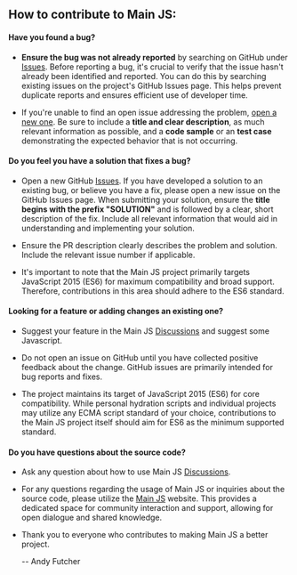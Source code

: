 ## How to contribute to Main JS:

#### **Have you found a bug?**

* **Ensure the bug was not already reported** by searching on GitHub under [Issues](https://github.com/andyfutcher/main.js/issues). Before reporting a bug, it's crucial to verify that the issue hasn't already been identified and reported. You can do this by searching existing issues on the project's GitHub Issues page. This helps prevent duplicate reports and ensures efficient use of developer time.

* If you're unable to find an open issue addressing the problem, [open a new one](https://github.com/andyfutcher/main.js/issues/new). Be sure to include a **title and clear description**, as much relevant information as possible, and a **code sample** or an **test case** demonstrating the expected behavior that is not occurring.

#### **Do you feel you have a solution that fixes a bug?**

* Open a new GitHub [Issues](https://github.com/andyfutcher/main.js/issues). If you have developed a solution to an existing bug, or believe you have a fix, please open a new issue on the GitHub Issues page. When submitting your solution, ensure the **title begins with the prefix "SOLUTION"** and is followed by a clear, short description of the fix. Include all relevant information that would aid in understanding and implementing your solution.

* Ensure the PR description clearly describes the problem and solution. Include the relevant issue number if applicable.

* It's important to note that the Main JS project primarily targets JavaScript 2015 (ES6) for maximum compatibility and broad support. Therefore, contributions in this area should adhere to the ES6 standard.

#### **Looking for a feature or adding changes an existing one?**

* Suggest your feature in the Main JS [Discussions](https://github.com/andyfutcher/main.js/discussions) and suggest some Javascript. 

* Do not open an issue on GitHub until you have collected positive feedback about the change. GitHub issues are primarily intended for bug reports and fixes.

* The project maintains its target of JavaScript 2015 (ES6) for core compatibility. While personal hydration scripts and individual projects may utilize any ECMA script standard of your choice, contributions to the Main JS project itself should aim for ES6 as the minimum supported standard.

#### **Do you have questions about the source code?**

* Ask any question about how to use Main JS [Discussions](https://github.com/andyfutcher/main.js/discussions).

* For any questions regarding the usage of Main JS or inquiries about the source code, please utilize the [Main JS](https://mainjs.org) website. This provides a dedicated space for community interaction and support, allowing for open dialogue and shared knowledge.

* Thank you to everyone who contributes to making Main JS a better project.

  -- Andy Futcher
